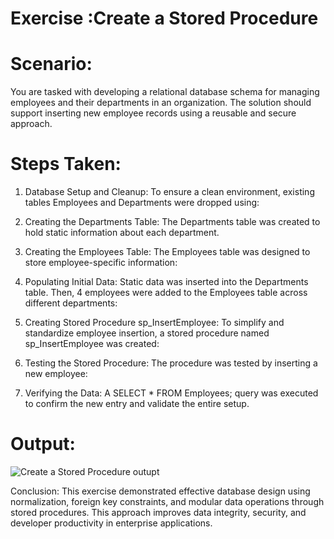 # Exercise :Create a Stored Procedure 

# Scenario:
You are tasked with developing a relational database schema for managing employees and their departments in an organization. The solution should support inserting new employee records using a reusable and secure approach.

# Steps Taken:
1. Database Setup and Cleanup:
To ensure a clean environment, existing tables Employees and Departments were dropped using:

2. Creating the Departments Table:
The Departments table was created to hold static information about each department.

3. Creating the Employees Table:
The Employees table was designed to store employee-specific information:

4. Populating Initial Data:
Static data was inserted into the Departments table. Then, 4 employees were added to the Employees table across different departments:

5. Creating Stored Procedure sp_InsertEmployee:
To simplify and standardize employee insertion, a stored procedure named sp_InsertEmployee was created:

6. Testing the Stored Procedure:
The procedure was tested by inserting a new employee:

7. Verifying the Data:
A SELECT * FROM Employees; query was executed to confirm the new entry and validate the entire setup.

# Output:
![Create a Stored Procedure outupt](https://github.com/user-attachments/assets/2f0786bf-a249-49a6-be2c-d832e4267639)

Conclusion:
This exercise demonstrated effective database design using normalization, foreign key constraints, and modular data operations through stored procedures. This approach improves data integrity, security, and developer productivity in enterprise applications.

